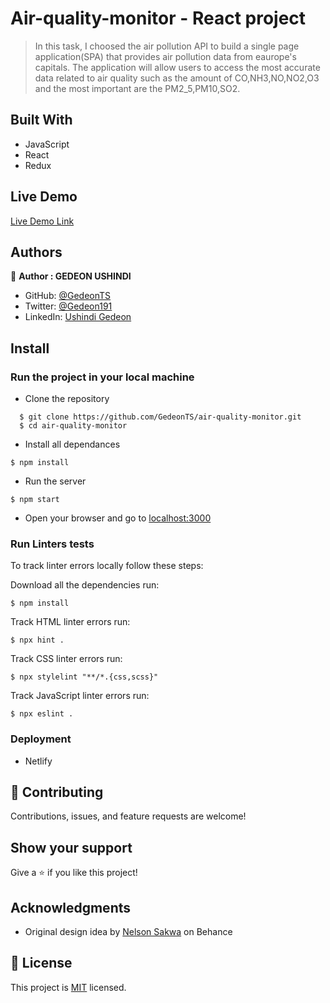 # Air-quality-monitor - React project
> In this task, I choosed the air pollution API to build a single page application(SPA) that provides air pollution data from eaurope's capitals. The application will allow users to access the most accurate data related to air quality such as the amount of CO,NH3,NO,NO2,O3 and the most important are the PM2_5,PM10,SO2.


## Built With

- JavaScript
- React
- Redux

## Live Demo

[Live Demo Link](https://air-quality-monitoring-a.netlify.app/)

## Authors

👤 **Author : GEDEON USHINDI**

- GitHub: [@GedeonTS](https://github.com/GedeonTS)
- Twitter: [@Gedeon191](https://twitter.com/Gedeon191)
- LinkedIn: [Ushindi Gedeon](https://linkedin.com/in/ushindi-gedeon)


## Install
### Run the project in your local machine

- Clone the repository
```
  $ git clone https://github.com/GedeonTS/air-quality-monitor.git
  $ cd air-quality-monitor
```

- Install all dependances
```
$ npm install
```

- Run the server
```
$ npm start
```
- Open your browser and go to [localhost:3000](http://localhost:3000/)


### Run Linters tests
To track linter errors locally follow these steps:  

Download all the dependencies run:
```
$ npm install
```
Track HTML linter errors run:
```
$ npx hint .
```
Track CSS linter errors run:
```
$ npx stylelint "**/*.{css,scss}"
```
Track JavaScript linter errors run:
```
$ npx eslint .
```

### Deployment
- Netlify


## 🤝 Contributing

Contributions, issues, and feature requests are welcome!

## Show your support

Give a ⭐️ if you like this project!

## Acknowledgments

- Original design idea by [Nelson Sakwa](https://www.behance.net/sakwadesignstudio) on Behance
## 📝 License

This project is [MIT](./MIT.md) licensed.
